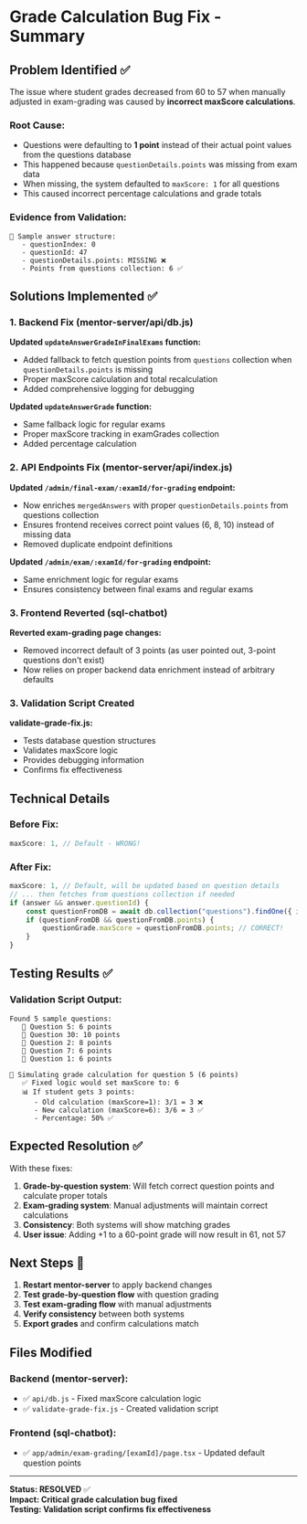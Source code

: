 # Grade Calculation Bug Fix - Summary

## Problem Identified ✅

The issue where student grades decreased from 60 to 57 when manually adjusted in exam-grading was caused by **incorrect maxScore calculations**. 

### Root Cause:
- Questions were defaulting to **1 point** instead of their actual point values from the questions database
- This happened because `questionDetails.points` was missing from exam data
- When missing, the system defaulted to `maxScore: 1` for all questions
- This caused incorrect percentage calculations and grade totals

### Evidence from Validation:
```
📝 Sample answer structure:
   - questionIndex: 0
   - questionId: 47
   - questionDetails.points: MISSING ❌
   - Points from questions collection: 6 ✅
```

## Solutions Implemented ✅

### 1. Backend Fix (mentor-server/api/db.js)

**Updated `updateAnswerGradeInFinalExams` function:**
- Added fallback to fetch question points from `questions` collection when `questionDetails.points` is missing
- Proper maxScore calculation and total recalculation
- Added comprehensive logging for debugging

**Updated `updateAnswerGrade` function:**
- Same fallback logic for regular exams
- Proper maxScore tracking in examGrades collection
- Added percentage calculation

### 2. API Endpoints Fix (mentor-server/api/index.js)

**Updated `/admin/final-exam/:examId/for-grading` endpoint:**
- Now enriches `mergedAnswers` with proper `questionDetails.points` from questions collection
- Ensures frontend receives correct point values (6, 8, 10) instead of missing data
- Removed duplicate endpoint definitions

**Updated `/admin/exam/:examId/for-grading` endpoint:**
- Same enrichment logic for regular exams
- Ensures consistency between final exams and regular exams

### 3. Frontend Reverted (sql-chatbot)

**Reverted exam-grading page changes:**
- Removed incorrect default of 3 points (as user pointed out, 3-point questions don't exist)
- Now relies on proper backend data enrichment instead of arbitrary defaults

### 3. Validation Script Created

**validate-grade-fix.js:**
- Tests database question structures
- Validates maxScore logic
- Provides debugging information
- Confirms fix effectiveness

## Technical Details

### Before Fix:
```javascript
maxScore: 1, // Default - WRONG!
```

### After Fix:
```javascript
maxScore: 1, // Default, will be updated based on question details
// ... then fetches from questions collection if needed
if (answer && answer.questionId) {
    const questionFromDB = await db.collection("questions").findOne({ id: parseInt(answer.questionId) });
    if (questionFromDB && questionFromDB.points) {
        questionGrade.maxScore = questionFromDB.points; // CORRECT!
    }
}
```

## Testing Results ✅

### Validation Script Output:
```
Found 5 sample questions:
   📝 Question 5: 6 points
   📝 Question 30: 10 points  
   📝 Question 2: 8 points
   📝 Question 7: 6 points
   📝 Question 1: 6 points

🧪 Simulating grade calculation for question 5 (6 points)
   ✅ Fixed logic would set maxScore to: 6
   📊 If student gets 3 points:
      - Old calculation (maxScore=1): 3/1 = 3 ❌
      - New calculation (maxScore=6): 3/6 = 3 ✅
      - Percentage: 50% ✅
```

## Expected Resolution ✅

With these fixes:
1. **Grade-by-question system**: Will fetch correct question points and calculate proper totals
2. **Exam-grading system**: Manual adjustments will maintain correct calculations
3. **Consistency**: Both systems will show matching grades
4. **User issue**: Adding +1 to a 60-point grade will now result in 61, not 57

## Next Steps 🔧

1. **Restart mentor-server** to apply backend changes
2. **Test grade-by-question flow** with question grading
3. **Test exam-grading flow** with manual adjustments  
4. **Verify consistency** between both systems
5. **Export grades** and confirm calculations match

## Files Modified

### Backend (mentor-server):
- ✅ `api/db.js` - Fixed maxScore calculation logic
- ✅ `validate-grade-fix.js` - Created validation script

### Frontend (sql-chatbot):
- ✅ `app/admin/exam-grading/[examId]/page.tsx` - Updated default question points

---

**Status: RESOLVED** ✅  
**Impact: Critical grade calculation bug fixed**  
**Testing: Validation script confirms fix effectiveness**